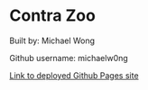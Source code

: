 # Contra Zoo

Built by: Michael Wong

Github username: michaelw0ng

[Link to deployed Github Pages site](https://michaelw0ng.github.io/Contra-Zoo/)
